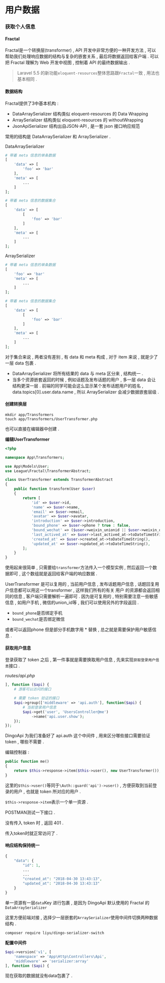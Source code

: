 # 用户数据

### 获取个人信息

#### Fractal

Fractal是一个转换层\(transformer\) , API 开发中非常方便的一种开发方法 , 可以帮助我们处理响应数据的结构与复杂的嵌套关系 , 最后将数据返回给客户端 . 可以把 Fractal 理解为 Web 开发中视图 , 控制着 API 的最终数据输出 .

> Laravel 5.5 的新功能`eloquent-resources`整体思路跟`Fractal`一致 , 用法也基本相同 .

#### 数据结构

Fractal提供了3中基本机构 :

* DataArraySerializer 结构类似 eloquent-resources 的 Data Wrapping
* ArraySerializer 结构类似 eloquent-resources 的 withoutWrapping
* JsonApiSerializer 结构出自JSON-API , 是一套 json 接口响应规范

常用的结构是 DataArraySerializer 和 ArraySerializer .

DataArraySerializer

```php
# 带着 meta 信息的单条数据
[
    'data' => [
        'foo' => 'bar'
    ],
    'meta' => [
        ...
    ]
];

# 带着 meta 信息的数据集合
[
    'data' => [
        [
            'foo' => 'bar'
        ]
    ],
    'meta' => [
        ...
    ]
];
```

ArraySerializer

```php
# 带着 meta 信息的单条数据
[
    'foo' => 'bar'
    'meta' => [
        ...
    ]
];

# 带着 meta 信息的数据集合
[
    'data' => [
        [
            'foo' => 'bar'
        ]
    ],
    'meta' => [
        ...
    ]
];
```

对于集合来说 , 两者没有差别 , 有 data 和 meta 构成 , 对于 item 来说 , 就是少了一层 data 包裹 .

* DataArraySerializer 将所有结果的 data 与 meta 区分来 , 结构统一 . 
* 当多个资源嵌套返回的时候 , 例如话题及发布话题的用户 , 多一层 data 会让结构更深一层 . 前端的同学可能会这么显示某个发布话题用户的姓名 , data.topics\[0\].user.data.name , 所以 ArraySerializer 会减少数据嵌套层级 . 

#### 创建转换层

```
mkdir app/Transformers
touch app/Transformers/UserTransformer.php
```

也可以直接在编辑器中创建 .

**编辑UserTransformer**

```php
<?php

namespace App\Transformers;

use App\Models\User;
use League\Fractal\TransformerAbstract;

class UserTransformer extends TransformerAbstract
{
    public function transform(User $user)
    {
        return [
            'id' => $user->id,
            'name' => $user->name,
            'email' => $user->email,
            'avatar' => $user->avatar,
            'introduction' => $user->introduction,
            'bound_phone' => $user->phone ? true : false,
            'bound_wechat' => ($user->weixin_unionid || $user->weixin_openid) ? true : false,
            'last_actived_at' => $user->last_actived_at->toDateTimeString(),
            'created_at' => $user->created_at->toDateTimeString(),
            'updated_at' => $user->updated_at->toDateTimeString(),
        ];
    }
}
```

使用起来很简单 , 只需要给`transformer`方法传入一个模型实例 , 然后返回一个数据即可 , 这个数组就是返回给客户端的响应数据 .

UserTransformer 是可以复用的 , 当前用户信息 , 发布话题用户信息 , 话题回复用户信息都可以用这一个transformer , 这样我们所有的有关 用户 的资源都会返回相同的信息 , 客户端只需要解析一遍即可 . 因为是可复用的 , 特别需要注意一些敏感信息 , 如用户手机 , 微信的union\_id等 , 我们可以使用另外的字段返回 .

* `bound_phone`是否绑定手机
* `bound_wechat`是否绑定微信

或者可以返回phone 但是部分手机数字用 \* 替换 , 总之就是需要保护用户敏感信息 .

#### 获取用户信息

登录获取了 token 之后 , 第一件事就是需要换取用户信息 , 先来实现`获取登录用户信息`接口 .

_routes/api.php_

```php
], function ($api) {
    # 游客可以访问的接口

    # 需要 token 验证的接口
    $api->group(['middleware' => 'api.auth'], function($api) {
        # 当前登录用户信息
        $api->get('user', 'UsersController@me')
            ->name('api.user.show');
    });
});
```

DingoApi 为我们准备好了 api.auth 这个中间件 , 用来区分哪些接口需要验证 token , 哪些不需要 .

编辑控制器 :

```php
public function me()
{
    return $this->response->item($this->user(), new UserTransformer());
}
```

这里的`$this->user()`等同于`\Auth::guard('api')->user()` , 方便获取到当前登录的用户 , 也就是 token 所对应的用户 .

`$this->response->item`表示一个单一资源 .

POSTMAN测试一下接口 .

没有传入 token 时 , 返回 401 .

传入token时就正常访问了 .

#### 响应结构保持统一

```php
{
    "data": {
        "id": 1,
        ...
        ...
        "created_at": "2018-04-30 13:43:13",
        "updated_at": "2018-04-30 13:43:13"
    }
}
```

单一资源有一层`data`Key 进行包裹 , 是因为 DingoApi 默认使用的 Fractal 的`DataArraySerializer`

这里方便前端对接 , 选择少一层嵌套的`ArraySerializer`使用中间件切换两种数据结构 . 

```
composer require liyu/dingo-serializer-switch
```

**配置中间件**

```php
$api->version('v1', [
    'namespace' => 'App\Http\Controllers\Api',
    'middleware' => 'serializer:array'
], function ($api) {
```

现在获取的数据就没有data包裹了 . 

